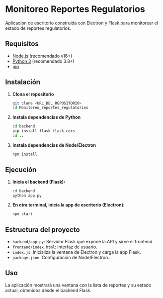 # Monitoreo Reportes Regulatorios

Aplicación de escritorio construida con Electron y Flask para monitorear el estado de reportes regulatorios.

## Requisitos

- [Node.js](https://nodejs.org/) (recomendado v16+)
- [Python 3](https://www.python.org/) (recomendado 3.8+)
- [pip](https://pip.pypa.io/en/stable/)

## Instalación

1. **Clona el repositorio**  
   ```sh
   git clone <URL_DEL_REPOSITORIO>
   cd Monitoreo_reportes_regulatorios
   ```

2. **Instala dependencias de Python**  
   ```sh
   cd backend
   pip install flask flask-cors
   cd ..
   ```

3. **Instala dependencias de Node/Electron**  
   ```sh
   npm install
   ```

## Ejecución

1. **Inicia el backend (Flask):**
   ```sh
   cd backend
   python app.py
   ```

2. **En otra terminal, inicia la app de escritorio (Electron):**
   ```sh
   npm start
   ```

## Estructura del proyecto

- `backend/app.py`: Servidor Flask que expone la API y sirve el frontend.
- `frontend/index.html`: Interfaz de usuario.
- `index.js`: Inicializa la ventana de Electron y carga la app Flask.
- `package.json`: Configuración de Node/Electron.

## Uso

La aplicación mostrará una ventana con la lista de reportes y su estado actual, obtenidos desde el backend Flask.